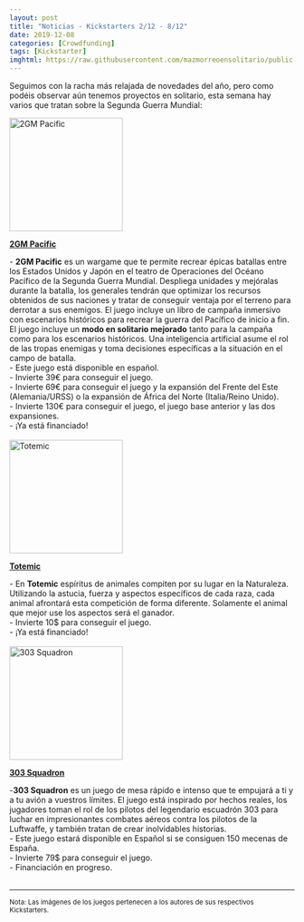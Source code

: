 ```yaml
---
layout: post
title: "Noticias - Kickstarters 2/12 - 8/12"
date: 2019-12-08
categories: [Crowdfunding]
tags: [Kickstarter]
imghtml: https://raw.githubusercontent.com/mazmorreoensolitario/public-images/master/crowdfunding/crowdfunding-1202-1208.jpg
---
```


Seguimos con la racha más relajada de novedades del año, pero como podéis 
observar aún tenemos proyectos en solitario, esta semana hay varios que tratan 
sobre la Segunda Guerra Mundial:

<div class="row">
    <div class="col-md-3">
        <img width="200" height="200"
            src="https://ksr-ugc.imgix.net/assets/027/254/637/d0f2e7095a29e0362d03747f9a16bd09_original.jpg?ixlib=rb-2.1.0&w=680&fit=max&v=1574082540&auto=format&gif-q=50&q=92&s=52525097f6cd7c0f888a2361e71c5d3e"
            class="img-thumbnail" alt="2GM Pacific">
    </div>
    <div class="col-md-9">
        <p>
            <a target="_blank" 
                href="https://www.kickstarter.com/projects/dracoideas/2gm-pacific-wwii-wargame?ref=mazmorreoensolitario">
            <strong>2GM Pacific</strong>
            </a>
        </p>
           - <strong>2GM Pacific</strong> es un wargame que te permite recrear
            épicas batallas entre los Estados Unidos y Japón en el teatro de
            Operaciones del Océano Pacífico de la Segunda Guerra
            Mundial. Despliega unidades y mejóralas durante la batalla, los
            generales tendrán que optimizar los recursos obtenidos de sus
            naciones y tratar de conseguir ventaja por el terreno para derrotar
            a sus enemigos. El juego incluye un libro de campaña inmersivo con
            escenarios históricos para recrear la guerra del Pacífico de inicio
            a fin. El juego incluye un <strong>modo en solitario
            mejorado</strong> tanto para la campaña como para los escenarios
            históricos. Una inteligencia artificial asume el rol de las tropas
            enemigas y toma decisiones específicas a la situación en el campo
            de batalla.
            <br>
            - Este juego está disponible en español.
            <br>
           - Invierte 39€ para conseguir el juego.
           <br>
           - Invierte 69€ para conseguir el juego y la expansión del Frente del
           Este (Alemania/URSS) o la expansión de África del Norte
           (Italia/Reino Unido).
           <br>
           - Invierte 130€ para conseguir el juego, el juego base anterior y las
           dos expansiones.
           <br>
           - ¡Ya está financiado!
    </div>
</div>
<br>

<div class="row">
    <div class="col-md-3">
        <img width="200" height="200"
            src="https://ksr-ugc.imgix.net/assets/027/398/513/4eb6470a388d036516a7a8b9db77dd7b_original.png?ixlib=rb-2.1.0&w=680&fit=max&v=1575304518&auto=format&gif-q=50&lossless=true&s=5f04f1221284164f64de8dbcd26c4c99"
            class="img-thumbnail" alt="Totemic">
    </div>
    <div class="col-md-9">
        <p>
            <a target="_blank" 
                href="https://www.kickstarter.com/projects/kolossalgames/totemic?ref=mazmorreoensolitario">
            <strong>Totemic</strong>
            </a>
        </p>
           - En <strong>Totemic</strong> espíritus de animales compiten por su
            lugar en la Naturaleza. Utilizando la astucia, fuerza y aspectos
            específicos de cada raza, cada animal afrontará esta competición de
            forma diferente. Solamente el animal que mejor use los aspectos
            será el ganador.
            <br>
           - Invierte 10$ para conseguir el juego.
           <br>
           - ¡Ya está financiado!
    </div>
</div>
<br>

<div class="row">
    <div class="col-md-3">
        <img width="200" height="200"
            src="https://ksr-ugc.imgix.net/assets/027/396/217/ca9da379403006f73af94107564faceb_original.jpg?ixlib=rb-2.1.0&w=680&fit=max&v=1575286657&auto=format&gif-q=50&q=92&s=20340a840b7807c4c215e25a2938e6ab"
            class="img-thumbnail" alt="303 Squadron">
    </div>
    <div class="col-md-9">
        <p>
            <a target="_blank" 
                href="https://www.kickstarter.com/projects/hobbity/303-squadron-board-game?ref=mazmorreoensolitario">
            <strong>303 Squadron</strong>
            </a>
        </p>
           -<strong>303 Squadron</strong> es un juego de mesa rápido e intenso
           que te empujará a ti y a tu avión a vuestros límites. El juego está
           inspirado por hechos reales, los jugadores toman el rol de los
           pilotos del legendario escuadrón 303 para luchar en impresionantes
           combates aéreos contra los pilotos de la Luftwaffe, y también tratan
           de crear inolvidables historias.
            <br>
            - Este juego estará disponible en Español si se consiguen 150
            mecenas de España.
            <br>
           - Invierte 79$ para conseguir el juego.
           <br>
           - Financiación en progreso.
    </div>
</div>
<br>

<hr>

<small>Nota: Las imágenes de los juegos pertenecen a los autores de sus
respectivos Kickstarters.</small>
